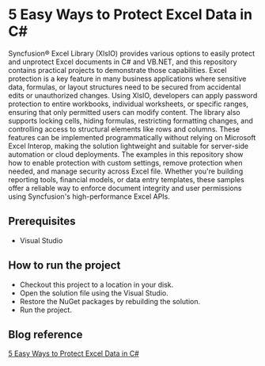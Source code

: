 # 5 Easy Ways to Protect Excel Data in C#

Syncfusion&reg; Excel Library (XlsIO) provides various options to easily protect and unprotect Excel documents in C# and VB.NET, and this repository contains practical projects to demonstrate those capabilities. Excel protection is a key feature in many business applications where sensitive data, formulas, or layout structures need to be secured from accidental edits or unauthorized changes. Using XlsIO, developers can apply password protection to entire workbooks, individual worksheets, or specific ranges, ensuring that only permitted users can modify content. The library also supports locking cells, hiding formulas, restricting formatting changes, and controlling access to structural elements like rows and columns. These features can be implemented programmatically without relying on Microsoft Excel Interop, making the solution lightweight and suitable for server-side automation or cloud deployments. The examples in this repository show how to enable protection with custom settings, remove protection when needed, and manage security across Excel file. Whether you're building reporting tools, financial models, or data entry templates, these samples offer a reliable way to enforce document integrity and user permissions using Syncfusion's high-performance Excel APIs.

## Prerequisites

* Visual Studio

## How to run the project

* Checkout this project to a location in your disk.
* Open the solution file using the Visual Studio.
* Restore the NuGet packages by rebuilding the solution.
* Run the project.

## Blog reference
[5 Easy Ways to Protect Excel Data in C#](https://www.syncfusion.com/blogs/post/5-easy-ways-to-protect-excel-data-in-c.aspx)